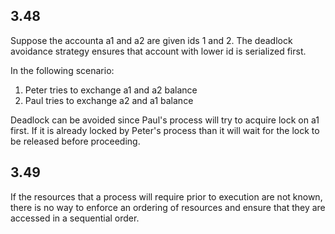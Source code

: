 ## 3.48

Suppose the accounta a1 and a2 are given ids 1 and 2. The deadlock avoidance strategy ensures that account with lower id is serialized first.

In the following scenario:
1. Peter tries to exchange a1 and a2 balance
2. Paul tries to exchange a2 and a1 balance

Deadlock can be avoided since Paul's process will try to acquire lock on a1 first. If it is already locked by Peter's process than it will wait for the lock to be released before proceeding.

## 3.49

If the resources that a process will require prior to execution are not known, there is no way to enforce an ordering of resources and ensure that they are accessed in a sequential order.